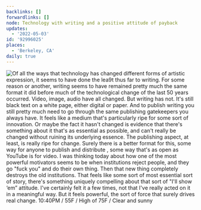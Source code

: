 ```yaml
---
backlinks: []
forwardlinks: []
node: Technology with writing and a positive attitude of payback
updates:
  - '2022-05-03'
id: '92996025'
places:
  - 'Berkeley, CA'
daily: true
---
```

![Of all the ways that technology has changed different forms of artistic expression, it seems to have done the lea9t thus far to writing. For some reason or another, writing seems to have remained pretty much the same format it did before much of the technological change of the last 50 years occurred. Video, image, audio have all changed. But writing has not. It's still black text on a white page, either digital or paper. And to publish writing you still pretty much need to go through the same publishing gatekeepers you always have. It feels like a medium that's particularly ripe for some sort of innovation. Or maybe the fact it hasn't changed is evidence that there's something about it that's as essential as possible, and can't really be changed without ruining its underlying essence. The publishing aspect, at least, is really ripe for change. Surely there is a better format for this, some way for anyone to publish and distribute , some way that's as open as YouTube is for video. I was thinking today about how one of the most powerful motivators seems to be when institutions reject people, and they go "fuck you" and do their own thing. Then that new thing completely destroys the old institutions. That feels like some sort of most essential sort of story, there's something uniquely compelling about that sort of "I'll show ‘em” attitude. I've certainly felt it a few times, not that I've really acted on it in a meaningful way. But it feels powerful, the sort of force that surely drives real change. 10:40PM / 55F / High of 75F / Clear and sunny](images/92996025/wzekGwopBv-daily.webp "")
